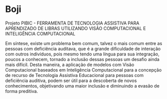 # Boji
Projeto PIBIC - FERRAMENTA DE TECNOLOGIA ASSISTIVA PARA APRENDIZADO DE LIBRAS UTILIZANDO VISÃO COMPUTACIONAL E INTELIGÊNCIA COMPUTACIONAL

Em síntese, existe um problema bem comum, talvez o mais comum entre as pessoas com deficiência auditava, que é a grande dificuldade de interação com outros indivíduos, pois mesmo tendo uma língua para sua integração, poucos a conhecem, tornado a inclusão dessas pessoas um desafio ainda mais difícil. Desta maneira, a aplicação de modelos com Visão Computacional baseados em Inteligência Computacional para a concepção de recurso de Tecnologia Assistiva Educacional para pessoas com deficiência auditiva, podem ser útil para a descoberta de novos conhecimentos, objetivando uma maior inclusão e diminuindo a evasão de forma preditiva.

